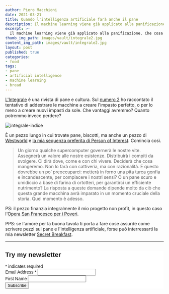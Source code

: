 ```yaml
---
author: Piero Macchioni
date: 2021-03-21
title: Quando l'intelligenza artificiale farà anche il pane
description: Il machine learning viene già applicato alla panificazione. Che cosa perderemo quando le macchine impareranno la nostra ricetta più antica? Il mio pezzo per la rivista L'Integrale.
excerpt: >-
  Il machine learning viene già applicato alla panificazione. Che cosa perderemo quando le macchine impareranno la nostra ricetta più antica? Il mio pezzo per la rivista L'Integrale.
thumb_img_path: images/vault/integrale2.jpg
content_img_path: images/vault/integrale2.jpg
layout: post
published: true
categories:
- food
tags:
- pane
- artificial intelligence
- machine learning
- bread
---
```


[L'Integrale](https://lintegralerivista.it) è una rivista di pane e cultura. Sul [numero 2](https://lintegralerivista.it/prodotto/lintegrale-numero-2/) ho raccontato il tentativo di addestrare le macchine a creare l'impasto perfetto, o per lo meno a creare nuovi impasti da sole. Che vantaggi avremmo? Quanto potremmo invece perdere?

![integrale-indice](/images/vault/integrale-indice2.jpg)

È un pezzo lungo in cui trovate pane, biscotti, ma anche un pezzo di [Westworld](https://it.wikipedia.org/wiki/Westworld_-_Dove_tutto_è_concesso) e [la mia sequenza preferita di Person of Interest](https://www.youtube.com/watch?v=KFj3MBmFU7Q). Comincia così. 

<blockquote>Un giorno qualche supercomputer governerà le nostre vite. Assegnerà un valore alle nostre esistenze. Distribuirà i compiti da svolgere. Ci dirà dove, come e con chi vivere. Deciderà che cosa mangeremo. Non lo farà con cattiveria, ma con razionalità. E questo dovrebbe un po’ preoccuparci: metterà in forno una pita turca gonfia e incandescente, per compiacere i nostri sensi? O un pane scuro e umidiccio a base di farina di ortotteri, per garantirci un efficiente nutrimento? La risposta a queste domande dipende molto da ciò che questa grande macchina avrà imparato in un momento cruciale della storia. Quel momento è adesso.</blockquote>


PS: il pezzo finanzia integralmente il mio progetto non profit, in questo caso l'[Opera San Francesco per i Poveri](https://operasanfrancesco.it).

PPS: se l'amore per la buona tavola ti porta a fare cose assurde come scrivere pezzi sul pane e l'intelligenza artificiale, forse può interressarti la mia newsletter [Secret Breakfast](https://secretbreakfast.club).




---

<!-- Begin Mailchimp Signup Form -->
<link href="//cdn-images.mailchimp.com/embedcode/classic-10_7.css" rel="stylesheet" type="text/css">
<style type="text/css">
  #mc_embed_signup{background:#fff; clear:left; font:14px Helvetica,Arial,sans-serif; }
  /* Add your own Mailchimp form style overrides in your site stylesheet or in this style block.
     We recommend moving this block and the preceding CSS link to the HEAD of your HTML file. */
</style>
<div id="mc_embed_signup">
<form action="https://club.us1.list-manage.com/subscribe/post?u=f3a2dbee491ca226a10089937&amp;id=2a9d02f1f7" method="post" id="mc-embedded-subscribe-form" name="mc-embedded-subscribe-form" class="validate" target="_blank" novalidate>
    <div id="mc_embed_signup_scroll">
  <h2>Try my newsletter</h2>
<div class="indicates-required"><span class="asterisk">*</span> indicates required</div>
<div class="mc-field-group">
  <label for="mce-EMAIL">Email Address  <span class="asterisk">*</span>
</label>
  <input type="email" value="" name="EMAIL" class="required email" id="mce-EMAIL">
</div>
<div class="mc-field-group">
  <label for="mce-FNAME">First Name </label>
  <input type="text" value="" name="FNAME" class="" id="mce-FNAME">
</div>
  <div id="mce-responses" class="clear">
    <div class="response" id="mce-error-response" style="display:none"></div>
    <div class="response" id="mce-success-response" style="display:none"></div>
  </div>    <!-- real people should not fill this in and expect good things - do not remove this or risk form bot signups-->
    <div style="position: absolute; left: -5000px;" aria-hidden="true"><input type="text" name="b_f3a2dbee491ca226a10089937_2a9d02f1f7" tabindex="-1" value=""></div>
    <div class="clear"><input type="submit" value="Subscribe" name="subscribe" id="mc-embedded-subscribe" class="button"></div>
    </div>
</form>
</div>
<script type='text/javascript' src='//s3.amazonaws.com/downloads.mailchimp.com/js/mc-validate.js'></script><script type='text/javascript'>(function($) {window.fnames = new Array(); window.ftypes = new Array();fnames[0]='EMAIL';ftypes[0]='email';fnames[1]='FNAME';ftypes[1]='text';fnames[2]='LNAME';ftypes[2]='text';fnames[3]='ADDRESS';ftypes[3]='address';fnames[4]='PHONE';ftypes[4]='phone';fnames[5]='BIRTHDAY';ftypes[5]='birthday';}(jQuery));var $mcj = jQuery.noConflict(true);</script>
<!--End mc_embed_signup-->